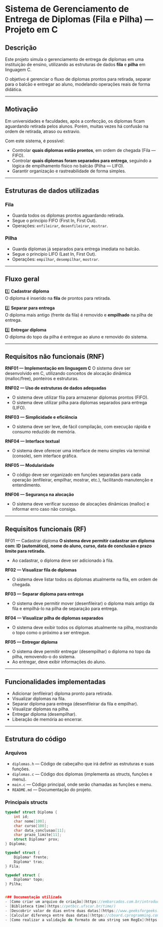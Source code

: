 # Sistema de Gerenciamento de Entrega de Diplomas (Fila e Pilha) — Projeto em C

## Descrição

Este projeto simula o gerenciamento de entrega de diplomas em uma instituição de ensino, utilizando as estruturas de dados **fila** e **pilha** em linguagem C.

O objetivo é gerenciar o fluxo de diplomas prontos para retirada, separar para o balcão e entregar ao aluno, modelando operações reais de forma didática.

---

## Motivação

Em universidades e faculdades, após a confecção, os diplomas ficam aguardando retirada pelos alunos. Porém, muitas vezes há confusão na ordem de retirada, atraso ou extravio.  

Com este sistema, é possível:

- Controlar **quais diplomas estão prontos**, em ordem de chegada (Fila — FIFO).
- Controlar **quais diplomas foram separados para entrega**, seguindo a lógica de empilhamento físico no balcão (Pilha — LIFO).
- Garantir organização e rastreabilidade de forma simples.

---

## Estruturas de dados utilizadas

### Fila

- Guarda todos os diplomas prontos aguardando retirada.
- Segue o princípio FIFO (First In, First Out).
- Operações: `enfileirar`, `desenfileirar`, `mostrar`.

### Pilha

- Guarda diplomas já separados para entrega imediata no balcão.
- Segue o princípio LIFO (Last In, First Out).
- Operações: `empilhar`, `desempilhar`, `mostrar`.

---

## Fluxo geral

1️⃣ **Cadastrar diploma**  
O diploma é inserido na **fila** de prontos para retirada.

2️⃣ **Separar para entrega**  
O diploma mais antigo (frente da fila) é removido e **empilhado** na pilha de entrega.

3️⃣ **Entregar diploma**  
O diploma do topo da pilha é entregue ao aluno e removido do sistema.

---

## Requisitos não funcionais (RNF)
**RNF01 — Implementação em linguagem C** 
O sistema deve ser desenvolvido em C, utilizando conceitos de alocação dinâmica (malloc/free), ponteiros e estruturas.

**RNF02 — Uso de estruturas de dados adequadas** 
- O sistema deve utilizar fila para armazenar diplomas prontos (FIFO).
- O sistema deve utilizar pilha para diplomas separados para entrega (LIFO).

**RNF03 — Simplicidade e eficiência** 
- O sistema deve ser leve, de fácil compilação, com execução rápida e consumo reduzido de memória.

**RNF04 — Interface textual** 
- O sistema deve oferecer uma interface de menu simples via terminal (console), sem interface gráfica.

**RNF05 — Modularidade** 
- O código deve ser organizado em funções separadas para cada operação (enfileirar, empilhar, mostrar, etc.), facilitando manutenção e entendimento.

**RNF06 — Segurança na alocação** 
- O sistema deve verificar sucesso de alocações dinâmicas (malloc) e informar erro caso não consiga.

---

## Requisitos funcionais (RF)

RF01 — Cadastrar diploma
**O sistema deve permitir cadastrar um diploma com: ID (automático), nome do aluno, curso, data de conclusão e prazo limite para retirada.**
- Ao cadastrar, o diploma deve ser adicionado à fila.

**RF02 — Visualizar fila de diplomas**
- O sistema deve listar todos os diplomas atualmente na fila, em ordem de chegada.

**RF03 — Separar diploma para entrega**
- O sistema deve permitir mover (desenfileirar) o diploma mais antigo da fila e empilhá-lo na pilha de separação para entrega.

**RF04 — Visualizar pilha de diplomas separados**
- O sistema deve exibir todos os diplomas atualmente na pilha, mostrando o topo como o próximo a ser entregue.

**RF05 — Entregar diploma**
- O sistema deve permitir entregar (desempilhar) o diploma no topo da pilha, removendo-o do sistema.
- Ao entregar, deve exibir informações do aluno.

---

## Funcionalidades implementadas

- Adicionar (enfileirar) diploma pronto para retirada.
- Visualizar diplomas na fila.
- Separar diploma para entrega (desenfileirar da fila e empilhar).
- Visualizar diplomas na pilha.
- Entregar diploma (desempilhar).
- Liberação de memória ao encerrar.

---

## Estrutura do código

### Arquivos

- `diplomas.h` — Código de cabeçalho que irá definir as estruturas e suas funções.
- `diplomas.c` — Código dos diplomas (implementa as structs, funções e menu).
- `main.c` — Código principal, onde serão chamadas as funções e menu.
- `README.md` — Documentação do projeto.

### Principais structs

```c
typedef struct Diploma {
    int id;
    char nome[100];
    char curso[100];
    char data_conclusao[11];
    char prazo_limite[11];
    struct Diploma* prox;
} Diploma;

typedef struct {
    Diploma* frente;
    Diploma* tras;
} Fila;

typedef struct {
    Diploma* topo;
} Pilha;


### Documentação utilizada
- [Como criar um arquivo de criação](https://embarcados.com.br/introducao-ao-makefile/)
- [Biblioteca time](https://petbcc.ufscar.br/time/)
- [Descobrir valor de dias entre duas datas](https://www.geeksforgeeks.org/dsa/find-number-of-days-between-two-given-dates/)
- [Calcular diferença entre duas datas](https://cboard.cprogramming.com/c-programming/167085-calculating-difference-between-two-dates.html)
- [Como realizar a validação do formato de uma string sem RegEx](https://www.tutorialspoint.com/c_standard_library/c_function_sscanf.htm)